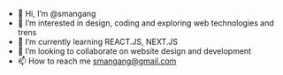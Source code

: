 - 👋 Hi, I’m @smangang
- 👀 I’m interested in design, coding and exploring web technologies and trens
- 🌱 I’m currently learning REACT.JS, NEXT.JS
- 💞️ I’m looking to collaborate on website design and development
- 📫 How to reach me smangang@gmail.com

<!---
smangang/smangang is a ✨ special ✨ repository because its `README.md` (this file) appears on your GitHub profile.
You can click the Preview link to take a look at your changes.
--->

